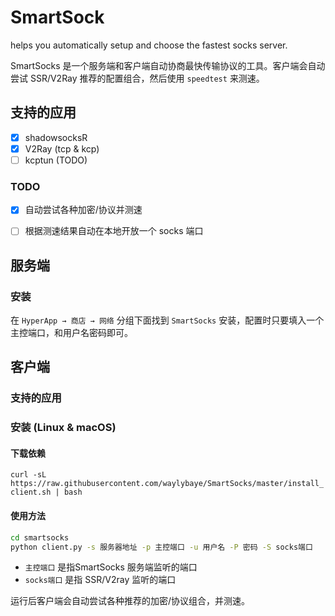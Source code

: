 # SmartSock

helps you automatically setup and choose the fastest socks server.

SmartSocks 是一个服务端和客户端自动协商最快传输协议的工具。客户端会自动尝试 SSR/V2Ray 推荐的配置组合，然后使用 `speedtest` 来测速。


## 支持的应用

- [x] shadowsocksR
- [x] V2Ray (tcp & kcp)
- [ ] kcptun (TODO)

### TODO

- [x] 自动尝试各种加密/协议并测速
- [ ] 根据测速结果自动在本地开放一个 socks 端口


## 服务端

### 安装

在 `HyperApp → 商店 → 网络` 分组下面找到 `SmartSocks` 安装，配置时只要填入一个主控端口，和用户名密码即可。


## 客户端

### 支持的应用

### 安装 (Linux & macOS)

#### 下载依赖

`curl -sL https://raw.githubusercontent.com/waylybaye/SmartSocks/master/install_client.sh | bash`

#### 使用方法

```bash
cd smartsocks
python client.py -s 服务器地址 -p 主控端口 -u 用户名 -P 密码 -S socks端口
```

* `主控端口` 是指SmartSocks 服务端监听的端口
* `socks端口` 是指 SSR/V2ray 监听的端口

运行后客户端会自动尝试各种推荐的加密/协议组合，并测速。
